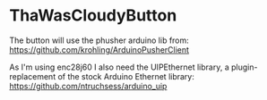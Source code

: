 # ThaWasCloudyButton

The button will use the phusher arduino lib from:
https://github.com/krohling/ArduinoPusherClient

As I'm using enc28j60 I also need the UIPEthernet library, a plugin-replacement
of the stock Arduino Ethernet library:
https://github.com/ntruchsess/arduino_uip



